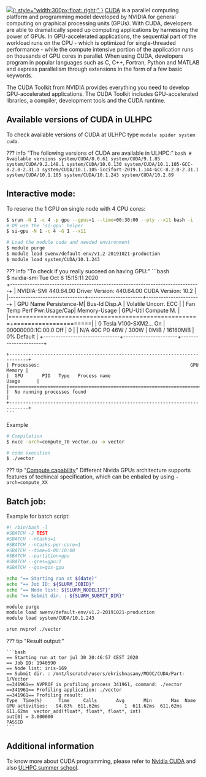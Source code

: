 [![](https://static.macupdate.com/products/27014/l/nvidia-cuda-toolkit-logo.png?v=1568301809){: style="width:300px;float: right;" }](https://docs.nvidia.com/cuda/cuda-c-programming-guide/index.html)
[CUDA](https://docs.nvidia.com/cuda/cuda-c-programming-guide/index.html) is a parallel computing platform and programming model developed by NVIDIA
for general computing on graphical processing units (GPUs).
With CUDA, developers are able to dramatically speed up computing
applications by harnessing the power of GPUs.
In GPU-accelerated applications, the sequential part of the
workload runs on the CPU - which is optimized
for single-threaded performance - while the compute intensive portion
of the application runs on thousands of GPU cores in parallel.
When using CUDA, developers program in popular languages such as C, C++, Fortran, Python
and MATLAB and express parallelism through extensions in the form of a few basic keywords.

The CUDA Toolkit from NVIDIA provides everything you need to develop GPU-accelerated applications.
The CUDA Toolkit includes GPU-accelerated libraries, a compiler, development tools and the CUDA runtime.


## Available versions of CUDA in ULHPC
To check available versions of CUDA at ULHPC type `module spider system cuda`.

??? info "The following versions of CUDA are available in ULHPC:"
    ```bash
    # Available versions
    system/CUDA/8.0.61
    system/CUDA/9.1.85
    system/CUDA/9.2.148.1
    system/CUDA/10.0.130
    system/CUDA/10.1.105-GCC-8.2.0-2.31.1
    system/CUDA/10.1.105-iccifort-2019.1.144-GCC-8.2.0-2.31.1
    system/CUDA/10.1.105
    system/CUDA/10.1.243
    system/CUDA/10.2.89
    ```
    
## Interactive mode:
To reserve the 1 GPU on single node with 4 CPU cores:
```bash
$ srun -N 1 -c 4 -p gpu --gpus=1 --time=00:30:00 --pty --x11 bash -i
# OR use the 'si-gpu' helper 
$ si-gpu -N 1 -c 4 -G 1 --x11

# Load the module cuda and needed environment 
$ module purge
$ module load swenv/default-env/v1.2-20191021-production         
$ module load system/CUDA/10.1.243 
```

??? info "To check if you really succeed on having GPU:"
    ```bash  
    $ nvidia-smi
    Tue Oct  6 15:15:11 2020       
    +-----------------------------------------------------------------------------+
    | NVIDIA-SMI 440.64.00    Driver Version: 440.64.00    CUDA Version: 10.2     |
    |-------------------------------+----------------------+----------------------+
    | GPU  Name        Persistence-M| Bus-Id        Disp.A | Volatile Uncorr. ECC |
    | Fan  Temp  Perf  Pwr:Usage/Cap|         Memory-Usage | GPU-Util  Compute M. |
    |===============================+======================+======================|
    |   0  Tesla V100-SXM2...  On   | 00000000:1C:00.0 Off |                    0 |
    | N/A   40C    P0    46W / 300W |      0MiB / 16160MiB |      0%      Default |
    +-------------------------------+----------------------+----------------------+
                                                                               
    +-----------------------------------------------------------------------------+
    | Processes:                                                       GPU Memory |
    |  GPU       PID   Type   Process name                             Usage      |
    |=============================================================================|
    |  No running processes found                                                 |
    +-----------------------------------------------------------------------------+
    ```
    
Example
```bash
# Compilation
$ nvcc -arch=compute_70 vector.cu -o vector

# code execution
$ ./vector
```

??? tip "[Compute capability](https://docs.nvidia.com/cuda/cuda-c-programming-guide/index.html#compute-capabilities)"
    Different Nivida GPUs architecture supports features of techincal specification,
    which can be enbaled by using `-arch=compute_XX`


## Batch job:
Example for batch script:
```bash
#! /bin/bash -l
#SBATCH -J TEST
#SBATCH --ntasks=1
#SBATCH --ntasks-per-core=1
#SBATCH --time=0-00:10:00
#SBATCH --partition=gpu
#SBATCH --gres=gpu:1
#SBATCH --qos=qos-gpu

echo "== Starting run at $(date)"
echo "== Job ID: ${SLURM_JOBID}"
echo "== Node list: ${SLURM_NODELIST}"
echo "== Submit dir. : ${SLURM_SUBMIT_DIR}"

module purge
module load swenv/default-env/v1.2-20191021-production
module load system/CUDA/10.1.243

srun nvprof ./vector
```

??? tip "Result output:"

    ```bash
    == Starting run at tor jul 30 20:46:57 CEST 2020
    == Job ID: 1940590
    == Node list: iris-169
    == Submit dir. : /mnt/lscratch/users/ekrishnasamy/MOOC/CUDA/Part-1/Vector
    ==341961== NVPROF is profiling process 341961, command: ./vector
    ==341961== Profiling application: ./vector
    ==341961== Profiling result:
    Type  Time(%)      Time     Calls       Avg       Min       Max  Name
    GPU activities:   94.83%  611.62ms         1  611.62ms  611.62ms  611.62ms  vector_add(float*, float*, float*, int)
    out[0] = 3.000000
    PASSED
    ``` 

## Additional information
To know more about CUDA programming, please refer to [Nvidia CUDA](https://docs.nvidia.com/cuda/cuda-c-programming-guide/index.html)
and also [ULHPC summer school](https://hpc.uni.lu/hpc-school/2019/06/index.html).